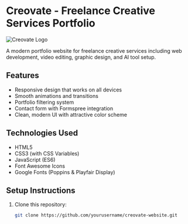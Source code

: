 # Creovate - Freelance Creative Services Portfolio

![Creovate Logo](https://via.placeholder.com/150x50.png?text=Creovate)

A modern portfolio website for freelance creative services including web development, video editing, graphic design, and AI tool setup.

## Features

- Responsive design that works on all devices
- Smooth animations and transitions
- Portfolio filtering system
- Contact form with Formspree integration
- Clean, modern UI with attractive color scheme

## Technologies Used

- HTML5
- CSS3 (with CSS Variables)
- JavaScript (ES6)
- Font Awesome Icons
- Google Fonts (Poppins & Playfair Display)

## Setup Instructions

1. Clone this repository:
   ```bash
   git clone https://github.com/yourusername/creovate-website.git
